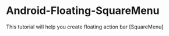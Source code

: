 # Android-Floating-SquareMenu
This tutorial will help you create floating action bar [SquareMenu]


